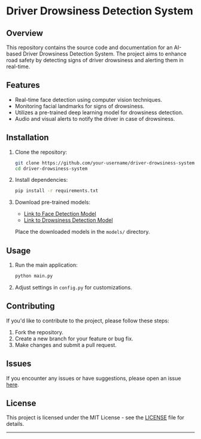 # Driver Drowsiness Detection System

## Overview

This repository contains the source code and documentation for an AI-based Driver Drowsiness Detection System. The project aims to enhance road safety by detecting signs of driver drowsiness and alerting them in real-time.

## Features

- Real-time face detection using computer vision techniques.
- Monitoring facial landmarks for signs of drowsiness.
- Utilizes a pre-trained deep learning model for drowsiness detection.
- Audio and visual alerts to notify the driver in case of drowsiness.

## Installation

1. Clone the repository:

    ```bash
    git clone https://github.com/your-username/driver-drowsiness-system.git
    cd driver-drowsiness-system
    ```

2. Install dependencies:

    ```bash
    pip install -r requirements.txt
    ```

3. Download pre-trained models:

    - [Link to Face Detection Model](insert_link_to_face_detection_model)
    - [Link to Drowsiness Detection Model](insert_link_to_drowsiness_detection_model)

    Place the downloaded models in the `models/` directory.

## Usage

1. Run the main application:

    ```bash
    python main.py
    ```

2. Adjust settings in `config.py` for customizations.

## Contributing

If you'd like to contribute to the project, please follow these steps:

1. Fork the repository.
2. Create a new branch for your feature or bug fix.
3. Make changes and submit a pull request.

## Issues

If you encounter any issues or have suggestions, please open an issue [here](https://github.com/your-username/driver-drowsiness-system/issues).

## License

This project is licensed under the MIT License - see the [LICENSE](LICENSE) file for details.


---

